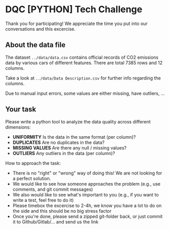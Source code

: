 # DQC [PYTHON] Tech Challenge

Thank you for participating!
We appreciate the time you put into our conversations and this excercise.

## About the data file

The dataset `../data/data.csv` contains official records of CO2 emissions data by various cars of different features.
There are total 7385 rows and 12 columns.

Take a look at `../data/Data Description.csv` for further info regarding the columns.

Due to manual input errors, some values are either missing, have outliers, ...

## Your task

Please write a python tool to analyze the data quality across different dimensions:

- **UNIFORMITY** Is the data in the same format (per column)?
- **DUPLICATES** Are no duplicates in the data?
- **MISSING VALUES** Are there any null / missing values?
- **OUTLIERS** Any outliers in the data (per column)?

How to approach the task:

- There is no "right" or "wrong" way of doing this! We are not looking for a perfect solution.
- We would like to see how someone approaches the problem (e.g., use comments, and git commit messages)
- We also would like to see what's important to you (e.g., if you want to write a test, feel free to do it)
- Please timebox the excercise to 2-4h, we know you have a lot to do on the side and this should be no big stress factor
- Once you're done, please send a zipped git-folder back, or just commit it to Github/Gitlab/... and send us the link
